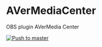 # AVerMediaCenter
OBS plugin AVerMedia Center

[![Push to master](https://github.com/AVerMedia-Technologies-Inc/AVerMediaCenter/actions/workflows/push.yaml/badge.svg?branch=main)](https://github.com/AVerMedia-Technologies-Inc/AVerMediaCenter/actions/workflows/push.yaml)
